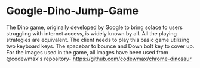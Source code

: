 # Google-Dino-Jump-Game
The Dino game, originally developed by Google to bring solace to users struggling with internet access, is widely known by all. All the playing strategies are equivalent. The client needs to play this basic game utilizing two keyboard keys. The spacebar to bounce and Down bolt key to cover up.
For the images used in the game, all images have been used from @codewmax's repository- https://github.com/codewmax/chrome-dinosaur
